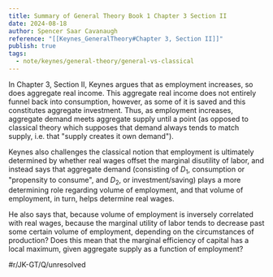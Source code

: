 ```yaml
---
title: Summary of General Theory Book 1 Chapter 3 Section II
date: 2024-08-18
author: Spencer Saar Cavanaugh
reference: "[[Keynes_GeneralTheory#Chapter 3, Section II]]"
publish: true
tags:
  - note/keynes/general-theory/general-vs-classical
---
```

In Chapter 3, Section II, Keynes argues that as employment increases, so does aggregate real income. This aggregate real income does not entirely funnel back into consumption, however, as some of it is saved and this constitutes aggregate investment. Thus, as employment increases, aggregate demand meets aggregate supply until a point (as opposed to classical theory which supposes that demand always tends to match supply, i.e. that "supply creates it own demand").

Keynes also challenges the classical notion that employment is ultimately determined by whether real wages offset the marginal disutility of labor, and instead says that aggregate demand (consisting of $D_1$, consumption or "propensity to consume", and $D_2$, or investment/saving) plays a more determining role regarding volume of employment, and that volume of employment, in turn, helps determine real wages. 

He also says that, because volume of employment is inversely correlated with real wages, because the marginal utility of labor tends to decrease past some certain volume of employment, depending on the circumstances of production? Does this mean that the marginal efficiency of capital has a local maximum, given aggregate supply as a function of employment?

#r/JK-GT/Q/unresolved 